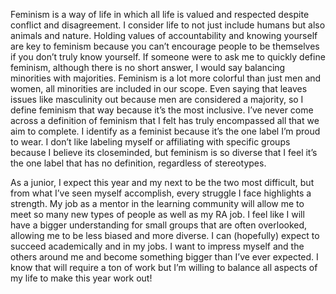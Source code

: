 Feminism is a way of life in which all life is valued and respected despite conflict and disagreement. I consider life to not just include humans but also animals and nature. Holding values of accountability and knowing yourself are key to feminism because you can’t encourage people to be themselves if you don’t truly know yourself. If someone were to ask me to quickly define feminism, although there is no short answer, I would say balancing minorities with majorities. Feminism is a lot more colorful than just men and women, all minorities are included in our scope. Even saying that leaves issues like masculinity out because men are considered a majority, so I define feminism that way because it’s the most inclusive. I’ve never come across a definition of feminism that I felt has truly encompassed all that we aim to complete. I identify as a feminist because it’s the one label I’m proud to wear. I don’t like labeling myself or affiliating with specific groups because I believe its closeminded, but feminism is so diverse that I feel it’s the one label that has no definition, regardless of stereotypes.

As a junior, I expect this year and my next to be the two most difficult, but from what I’ve seen myself accomplish, every struggle I face highlights a strength. My job as a mentor in the learning community will allow me to meet so many new types of people as well as my RA job. I feel like I will have a bigger understanding for small groups that are often overlooked, allowing me to be less biased and more diverse. I can (hopefully) expect to succeed academically and in my jobs. I want to impress myself and the others around me and become something bigger than I’ve ever expected. I know that will require a ton of work but I’m willing to balance all aspects of my life to make this year work out!
